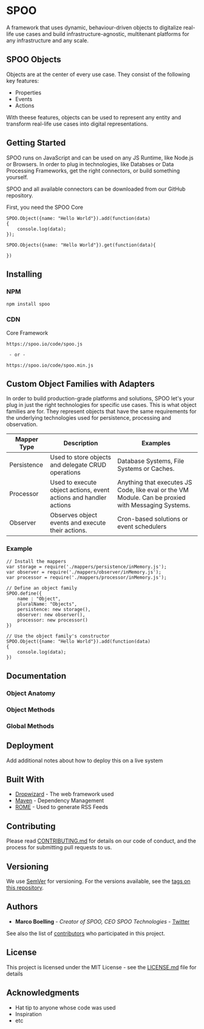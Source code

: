 # SPOO

A framework that uses dynamic, behaviour-driven objects to digitalize real-life use cases and build infrastructure-agnostic, multitenant platforms for any infrastructure and any scale.

## SPOO Objects

Objects are at the center of every use case. They consist of the following key features:

- Properties
- Events
- Actions

With theese features, objects can be used to represent any entity and transform real-life use cases into digital representations.


## Getting Started

SPOO runs on JavaScript and can be used on any JS Runtime, like Node.js or Browsers. In order to plug in technologies, like Databses or Data Processing Frameworks, get the right connectors, or build something yourself.

SPOO and all available connectors can be downloaded from our GitHub repository.


First, you need the SPOO Core

```
SPOO.Object({name: "Hello World"}).add(function(data)
{
	console.log(data);
});

SPOO.Objects({name: "Hello World"}).get(function(data){
	
})
```

## Installing


### NPM


```
npm install spoo
```


### CDN

Core Framework

```
https://spoo.io/code/spoo.js

 - or -
 
https://spoo.io/code/spoo.min.js

```


## Custom Object Families with Adapters

In order to build production-grade platforms and solutions, SPOO let's your plug in just the right technologies for specific use cases. This is what object families are for. They represent objects that have the same requirements for the underlying technologies used for persistence, processing and observation.

| Mapper Type | Description | Examples
--- | --- | ---
|Persistence| Used to store objects and delegate CRUD operations | Database Systems, File Systems or Caches.
Processor | Used to execute object actions, event actions and handler actions |  Anything that executes JS Code, like eval or the VM Module. Can be proxied with Messaging Systems.
Observer | Observes object events and execute their actions. | Cron-based solutions or event schedulers



### Example
```
// Install the mappers
var storage = require('./mappers/persistence/inMemory.js');
var observer = require('./mappers/observer/inMemory.js');
var processor = require('./mappers/processor/inMemory.js');

// Define an object family
SPOO.define({
	name : "Object",
	pluralName: "Objects",
	persistence: new storage(),
	observer: new observer(),
	processor: new processor()
})

// Use the object family's constructor
SPOO.Object({name: "Hello World"}).add(function(data)
{
	console.log(data);
})
```

## Documentation

### Object Anatomy

### Object Methods

### Global Methods


## Deployment

Add additional notes about how to deploy this on a live system

## Built With

* [Dropwizard](http://www.dropwizard.io/1.0.2/docs/) - The web framework used
* [Maven](https://maven.apache.org/) - Dependency Management
* [ROME](https://rometools.github.io/rome/) - Used to generate RSS Feeds

## Contributing

Please read [CONTRIBUTING.md](https://gist.github.com/PurpleBooth/b24679402957c63ec426) for details on our code of conduct, and the process for submitting pull requests to us.

## Versioning

We use [SemVer](http://semver.org/) for versioning. For the versions available, see the [tags on this repository](https://github.com/your/project/tags). 

## Authors

* **Marco Boelling** - *Creator of SPOO, CEO SPOO Technologies* - [Twitter](https://twitter.com/marcoboelling)

See also the list of [contributors](https://github.com/your/project/contributors) who participated in this project.

## License

This project is licensed under the MIT License - see the [LICENSE.md](LICENSE.md) file for details

## Acknowledgments

* Hat tip to anyone whose code was used
* Inspiration
* etc

